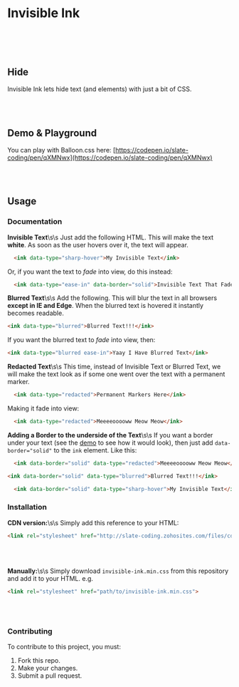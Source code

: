 <div><h1>Invisible Ink<h1></div>

<br />
<br />

## Hide
Invisible Ink lets hide text (and elements) with just a bit of CSS.

<br />
<br />

## Demo & Playground

You can play with Balloon.css here: [https://codepen.io/slate-coding/pen/qXMNwx](https://codepen.io/slate-coding/pen/qXMNwx)

<br />
<br />

## Usage

### Documentation

**Invisible Text**\s\s
Just add the following HTML. This will make the text **white**. As soon as the user hovers over it, the text will appear.

```html
  <ink data-type="sharp-hover">My Invisible Text</ink>
```
 
Or, if you want the text to _fade_ into view, do this instead:

```html
  <ink data-type="ease-in" data-border="solid">Invisible Text That Fades Into View...</ink>
```

**Blurred Text**\s\s
Add the following. This will blur the text in all browsers **except in IE and Edge**. When the blurred text is hovered it instantly becomes readable.

```html
<ink data-type="blurred">Blurred Text!!!</ink>
```

If you want the blurred text to _fade_ into view, then:

```html
<ink data-type="blurred ease-in">Yaay I Have Blurred Text</ink>
```

**Redacted Text**\s\s
This time, instead of Invisible Text or Blurred Text, we will make the text look as if some one went over the text with a permanent marker.

```html
  <ink data-type="redacted">Permanent Markers Here</ink> 
```

Making it fade into view:

```html
  <ink data-type="redacted">Meeeeooooww Meow Meow</ink> 
```

**Adding a Border to the underside of the Text**\s\s
If you want a border under your text (see  the [demo](https://codepen.io/slate-coding/pen/qXMNwx) to see how it would look), then just add `data-border="solid"` to the `ink` element. Like this:

```html
  <ink data-border="solid" data-type="redacted">Meeeeooooww Meow Meow</ink> 
```

```html
<ink data-border="solid" data-type="blurred">Blurred Text!!!</ink>
```

```html
  <ink data-border="solid" data-type="sharp-hover">My Invisible Text</ink>
```


### Installation

**CDN version:**\s\s
Simply add this reference to your HTML:

```html
<link rel="stylesheet" href="http://slate-coding.zohosites.com/files/cdn/invisible-ink.min.css" />
```

<br />
<br />

**Manually:**\s\s
Simply download `invisible-ink.min.css` from this repository and add it to your HTML. e.g.

```html
<link rel="stylesheet" href="path/to/invisible-ink.min.css">
```

<br />
<br />


### Contributing
To contribute to this project, you must:

1. Fork this repo.
2. Make your changes.
3. Submit a pull request.

